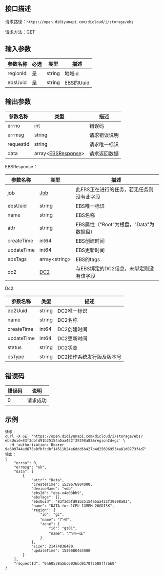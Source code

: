 ## 接口描述
请求路径：`https://open.didiyunapi.com/dicloud/i/storage/ebs`

请求方法：GET
## 输入参数
|参数名称 | 必选 | 类型 | 描述|
|--------|-----|-----|-----|
| regionId | 是 | string | 地域id |
| ebsUuid     | 是 | string  |EBS的Uuid  |

## 输出参数
|参数名称  | 类型 | 描述|
|--------|-----|-----|
|errno | int  |错误码 |
|errmsg|string|请求错误说明	|
|requestId |string|请求唯一标识 |
|data | array<[EBSResponse](#EbsResponse)>| 请求返回数据| 

<span id="EbsResponse"></span>
EBSResponse：

|参数名称  | 类型 | 描述|
|--------|-----|-----|
|job | [Job](/static/docs-content/products/通用响应结构.md#Job) | 此EBS正在进行的任务，若无任务则没有此字段 |
|ebsUuid  | string  |EBS唯一标识   |
|name	   | string  |EBS名称   |
|attr | string | EBS属性（"Root"为根盘，"Data"为数据盘） |
|createTime     | int64  |EBS创建时间  |
|updateTime      | int64  |EBS更新时间       |
|ebsTags  | array&lt;string&gt;    |EBS的tags     |
|dc2	  | [DC2](#Dc23)   | 与EBS绑定的DC2信息，未绑定则没有该字段 |

<span id="Dc23"></span>
Dc2:

|参数名称  | 类型 | 描述|
|--------|-----|-----|
| dc2Uuid  | string  |DC2唯一标识   |
| name   | string  |DC2名称     |
| createTime     | int64  |DC2创建时间    |
| updateTime      | int64  |DC2更新时间       |
| status   | string  |DC2状态     |
| osType  | string  |DC2操作系统发行版及版本号   |

## 错误码
| 错误码 | 说明    |
|-------|---------|
| 0    | 请求成功  |

## 示例

```
请求：
curl -X GET 'https://open.didiyunapi.com/dicloud/i/storage/ebs?ebsUuid=83f3dbfd91b25154a5aa422f39298a83&regionId=gz' \
  -H 'authorization: Bearer 9a609744ad675e8fbfcdbf14511b24e6ddd6b427b4d256969534a81d0773f4d7' 
输出：
{
	"errno": 0,
	"errmsg": "ok",
	"data": [
		{
			"attr": "Data",
			"createTime": 1539676804000,
			"deviceName": "vdb",
			"ebsId": "ebs-x4o03bh9",
			"ebsTags": [],
			"ebsUuid": "83f3dbfd91b25154a5aa422f39298a83",
			"name": "DATA-for-1CPU-1GMEM-20GDISK",
			"region": {
				"id": "gz",
				"name": "广州",
				"zone": {
					"id": "gz01",
					"name": "广州一区"
				}
			},
			"size": 21474836480,
			"updateTime": 1539680464000
		}
	],
	"requestId": "0a60538a5bc6036bd9170f2588ff7bb0"
}
```